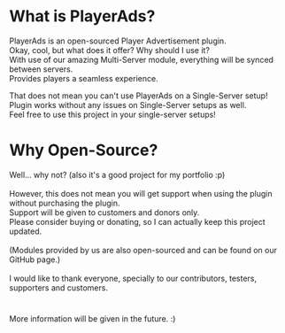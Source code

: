 # What is PlayerAds?
PlayerAds is an open-sourced Player Advertisement plugin.<br>
Okay, cool, but what does it offer? Why should I use it?<br>
With use of our amazing Multi-Server module, everything will be synced between servers.<br>
Provides players a seamless experience.<br>

That does not mean you can't use PlayerAds on a Single-Server setup!<br>
Plugin works without any issues on Single-Server setups as well.<br>
Feel free to use this project in your single-server setups!

# Why Open-Source?
Well... why not? (also it's a good project for my portfolio :p)<br><br>
However, this does not mean you will get support when using the plugin without purchasing the plugin.<br>
Support will be given to customers and donors only.<br>
Please consider buying or donating, so I can actually keep this project updated.<br><br>
(Modules provided by us are also open-sourced and can be found on our GitHub page.)<br><br>
I would like to thank everyone, specially to our contributors, testers, supporters and customers.<br>

#

More information will be given in the future. :)
